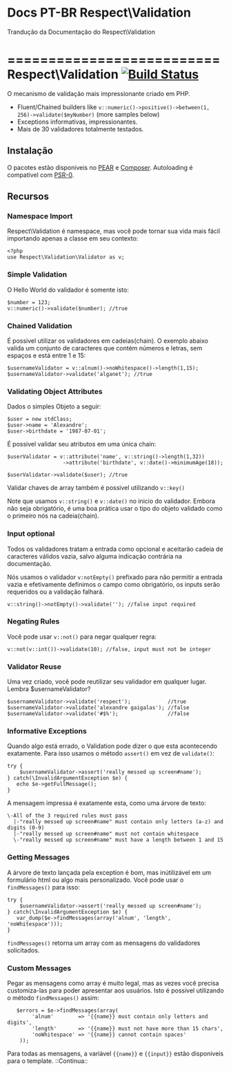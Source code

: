 Docs PT-BR Respect\Validation
=========================

Trandução da Documentação do Respect\Validation

==========================
Respect\Validation [![Build Status](https://secure.travis-ci.org/Respect/Validation.png)](http://travis-ci.org/Respect/Validation)
==================

O mecanismo de validação mais impressionante criado em PHP.

- Fluent/Chained builders like `v::numeric()->positive()->between(1, 256)->validate($myNumber)` (more samples below)
- Exceptions informativas, impressionantes.
- Mais de 30 validadores totalmente testados.

Instalação
------------

O pacotes estão disponiveis no [PEAR](http://respect.li/pear) e [Composer](http://packagist.org/packages/Respect/Validation). Autoloading é compativel com [PSR-0](https://github.com/php-fig/fig-standards/blob/master/accepted/PSR-0.md).

Recursos
-------------

### Namespace Import

Respect\Validation é namespace, mas você pode tornar sua vida mais fácil importando apenas a classe em seu contexto:

    <?php
    use Respect\Validation\Validator as v;

### Simple Validation

O Hello World do validador é somente isto:

    $number = 123;
    v::numeric()->validate($number); //true

### Chained Validation

É possivel utilizar os validadores em cadeias(chain). O exemplo abaixo valida um conjunto de caracteres que contém números e letras, sem espaços e está entre 1 e 15:

    $usernameValidator = v::alnum()->noWhitespace()->length(1,15);
    $usernameValidator->validate('alganet'); //true

### Validating Object Attributes

Dados o simples Objeto a seguir:

    $user = new stdClass;
    $user->name = 'Alexandre';
    $user->birthdate = '1987-07-01';

É possivel validar seu atributos em uma única chain:

    $userValidator = v::attribute('name', v::string()->length(1,32))
                      ->attribute('birthdate', v::date()->minimumAge(18));

    $userValidator->validate($user); //true

Validar chaves de array também é possivel utilizando `v::key()`

Note que usamos `v::string()` e `v::date()` no inicio do validador. Embora não seja obrigatório, é uma boa prática usar o tipo do objeto validado como o primeiro nós na cadeia(chain).

### Input optional

Todos os validadores tratam a entrada como opcional e aceitarão cadeia de caracteres válidos vazia, salvo alguma indicação contrária na documentação.

Nós usamos o validador `v:notEmpty()` prefixado para não permitir a entrada vazia e efetivamente definimos o campo como obrigatório, os inputs serão requeridos ou a validação falhará.

    v::string()->notEmpty()->validate(''); //false input required

### Negating Rules

Você pode usar  `v::not()` para negar qualquer regra:

    v::not(v::int())->validate(10); //false, input must not be integer

### Validator Reuse

Uma vez criado, você pode reutilizar seu validador em qualquer lugar. Lembra  $usernameValidator?

    $usernameValidator->validate('respect');            //true
    $usernameValidator->validate('alexandre gaigalas'); //false
    $usernameValidator->validate('#$%');                //false

### Informative Exceptions

Quando algo está errado, o Validation pode dizer o que esta acontecendo exatamente. Para isso usamos o método `assert()` em vez de `validate()`:

    try {
        $usernameValidator->assert('really messed up screen#name');
    } catch(\InvalidArgumentException $e) {
       echo $e->getFullMessage();
    }

A mensagem impressa é exatamente esta, como uma árvore de texto:

    \-All of the 3 required rules must pass
      |-"really messed up screen#name" must contain only letters (a-z) and digits (0-9)
      |-"really messed up screen#name" must not contain whitespace
      \-"really messed up screen#name" must have a length between 1 and 15

### Getting Messages

A árvore de texto lançada pela exception é bom, mas inútilizável em um formulário html ou algo mais personalizado. Você pode usar o
`findMessages()` para isso:

    try {
        $usernameValidator->assert('really messed up screen#name');
    } catch(\InvalidArgumentException $e) {
       var_dump($e->findMessages(array('alnum', 'length', 'noWhitespace')));
    }

`findMessages()` retorna um array com as mensagens do validadores solicitados.

### Custom Messages

Pegar as mensagens como array é muito legal, mas as vezes você precisa customiza-las para poder apresentar aos usuários. Isto é possivel utilizando o método `findMessages()` assim:

       $errors = $e->findMessages(array(
            'alnum'        => '{{name}} must contain only letters and digits',
            'length'       => '{{name}} must not have more than 15 chars',
            'noWhitespace' => '{{name}} cannot contain spaces'
        ));

Para todas as mensagens, a variável `{{name}}` e `{{input}}` estão disponiveis para o template.
::Continua::
